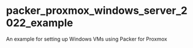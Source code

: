 # packer_proxmox_windows_server_2022_example
An example for setting up Windows VMs using Packer for Proxmox
